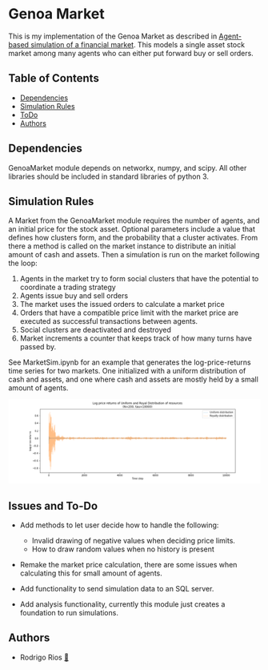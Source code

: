 Genoa Market
=============

<!-- ![banner]() -->
<!-- ![badge]() -->
<!-- ![badge]() -->
This is my implementation of the Genoa Market as described in [Agent-based simulation of a financial market](https://arxiv.org/abs/cond-mat/0103600). This models a single asset stock market among many agents who can either put forward buy or sell orders.

Table of Contents
-----------------

-   [Dependencies](#dependencies)
-   [Simulation Rules](#simulationtrules)
-   [ToDo](#issuesandtodo)
-   [Authors](#authors)


Dependencies
---------------

GenoaMarket module depends on networkx, numpy, and scipy. All other libraries should be included in standard libraries of python 3.

Simulation Rules
-----

A Market from the GenoaMarket module requires the number of agents, and an initial price for the stock asset. Optional parameters include a value that defines how clusters form, and the probability that a cluster activates. From there a method is called on the market instance to distribute an initial amount of cash and assets. Then a simulation is run on the market following the loop:

1) Agents in the market try to form social clusters that have the potential to coordinate a trading strategy
2) Agents issue buy and sell orders
3) The market uses the issued orders to calculate a market price
4) Orders that have a compatible price limit with the market price are executed as successful transactions between agents.
5) Social clusters are deactivated and destroyed
6) Market increments a counter that keeps track of how many turns have passed by.

See MarketSim.ipynb for an example that generates the log-price-returns time series for two markets. One initialized with a uniform distribution of cash and assets, and one where cash and assets are mostly held by a small amount of agents.

![Alt text](pics/log_price_returns.png?raw=true "Title")


Issues and To-Do
-----
- Add methods to let user decide how to handle the following:
    - Invalid drawing of negative values when deciding price limits.
    - How to draw random values when no history is present

- Remake the market price calculation, there are some issues when calculating this for small amount of agents.

- Add functionality to send simulation data to an SQL server.

- Add analysis functionality, currently this module just creates a foundation to run simulations.

Authors
-------

* Rodrigo Rios [:email:](mailto:rodrigoreyrios@gmail.com)
